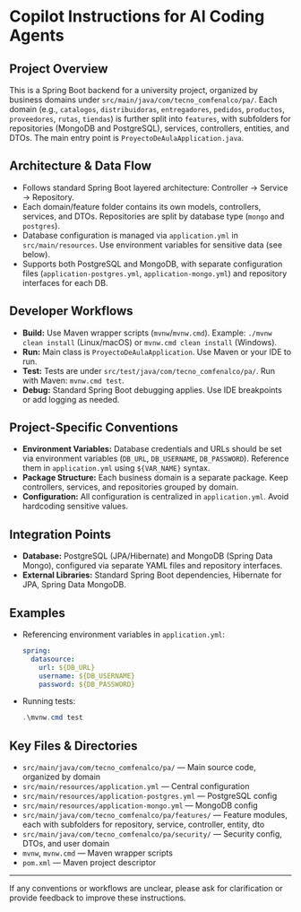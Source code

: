 # Copilot Instructions for AI Coding Agents

## Project Overview

This is a Spring Boot backend for a university project, organized by business domains under `src/main/java/com/tecno_comfenalco/pa/`. Each domain (e.g., `catalogos`, `distribuidoras`, `entregadores`, `pedidos`, `productos`, `proveedores`, `rutas`, `tiendas`) is further split into `features`, with subfolders for repositories (MongoDB and PostgreSQL), services, controllers, entities, and DTOs. The main entry point is `ProyectoDeAulaApplication.java`.

## Architecture & Data Flow

- Follows standard Spring Boot layered architecture: Controller → Service → Repository.
- Each domain/feature folder contains its own models, controllers, services, and DTOs. Repositories are split by database type (`mongo` and `postgres`).
- Database configuration is managed via `application.yml` in `src/main/resources`. Use environment variables for sensitive data (see below).
- Supports both PostgreSQL and MongoDB, with separate configuration files (`application-postgres.yml`, `application-mongo.yml`) and repository interfaces for each DB.

## Developer Workflows

- **Build:** Use Maven wrapper scripts (`mvnw`/`mvnw.cmd`). Example: `./mvnw clean install` (Linux/macOS) or `mvnw.cmd clean install` (Windows).
- **Run:** Main class is `ProyectoDeAulaApplication`. Use Maven or your IDE to run.
- **Test:** Tests are under `src/test/java/com/tecno_comfenalco/pa/`. Run with Maven: `mvnw.cmd test`.
- **Debug:** Standard Spring Boot debugging applies. Use IDE breakpoints or add logging as needed.

## Project-Specific Conventions

- **Environment Variables:** Database credentials and URLs should be set via environment variables (`DB_URL`, `DB_USERNAME`, `DB_PASSWORD`). Reference them in `application.yml` using `${VAR_NAME}` syntax.
- **Package Structure:** Each business domain is a separate package. Keep controllers, services, and repositories grouped by domain.
- **Configuration:** All configuration is centralized in `application.yml`. Avoid hardcoding sensitive values.

## Integration Points

- **Database:** PostgreSQL (JPA/Hibernate) and MongoDB (Spring Data Mongo), configured via separate YAML files and repository interfaces.
- **External Libraries:** Standard Spring Boot dependencies, Hibernate for JPA, Spring Data MongoDB.

## Examples

- Referencing environment variables in `application.yml`:
  ```yaml
  spring:
    datasource:
      url: ${DB_URL}
      username: ${DB_USERNAME}
      password: ${DB_PASSWORD}
  ```
- Running tests:
  ```powershell
  .\mvnw.cmd test
  ```

## Key Files & Directories

- `src/main/java/com/tecno_comfenalco/pa/` — Main source code, organized by domain
- `src/main/resources/application.yml` — Central configuration
- `src/main/resources/application-postgres.yml` — PostgreSQL config
- `src/main/resources/application-mongo.yml` — MongoDB config
- `src/main/java/com/tecno_comfenalco/pa/features/` — Feature modules, each with subfolders for repository, service, controller, entity, dto
- `src/main/java/com/tecno_comfenalco/pa/security/` — Security config, DTOs, and user domain
- `mvnw`, `mvnw.cmd` — Maven wrapper scripts
- `pom.xml` — Maven project descriptor

---

If any conventions or workflows are unclear, please ask for clarification or provide feedback to improve these instructions.

